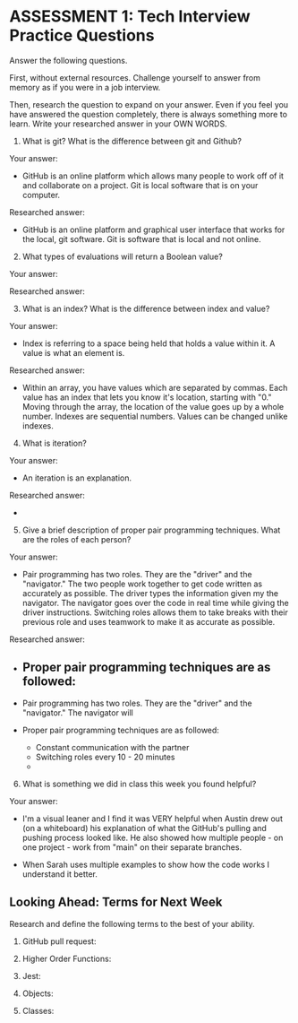 # ASSESSMENT 1: Tech Interview Practice Questions
Answer the following questions.

First, without external resources. Challenge yourself to answer from memory as if you were in a job interview.

Then, research the question to expand on your answer. Even if you feel you have answered the question completely, there is always something more to learn. Write your researched answer in your OWN WORDS.

1. What is git? What is the difference between git and Github?

  Your answer:

  - GitHub is an online platform which allows many people to work off of it and collaborate on a project. Git is local software that is on your computer.

  Researched answer:
  - GitHub is an online platform and graphical user interface that works for the local, git software. Git is software that is local and not online.


2. What types of evaluations will return a Boolean value?

  Your answer:

  Researched answer:



3. What is an index? What is the difference between index and value?

  Your answer:

  - Index is referring to a space being held that holds a value within it. A value is what an element is.

  Researched answer:

  - Within an array, you have values which are separated by commas. Each value has an index that lets you know it's location, starting with "0." Moving through the array, the location of the value goes up by a whole number. Indexes are sequential numbers. Values can be changed unlike indexes.



4. What is iteration?

  Your answer:

  - An iteration is an explanation.

  Researched answer:

  -

5. Give a brief description of proper pair programming techniques. What are the roles of each person?

  Your answer:

  - Pair programming has two roles. They are the "driver" and the "navigator." The two people work together to get code written as accurately as possible. The driver types the information given my the navigator. The navigator goes over the code in real time while giving the driver instructions. Switching roles allows them to take breaks with their previous role and uses teamwork to make it as accurate as possible.

  Researched answer:

  - Proper pair programming techniques are as followed:
    -

  - Pair programming has two roles. They are the "driver" and the "navigator." The navigator will

  - Proper pair programming techniques are as followed:
    - Constant communication with the partner
    - Switching roles every 10 - 20 minutes
    -


6. What is something we did in class this week you found helpful?  

  Your answer:

  - I'm a visual leaner and I find it was VERY helpful when Austin drew out (on a whiteboard) his explanation of what the GitHub's pulling and pushing process looked like. He also showed how multiple people - on one project - work from "main" on their separate branches.

  - When Sarah uses multiple examples to show how the code works I understand it better.  


## Looking Ahead: Terms for Next Week

Research and define the following terms to the best of your ability.

1. GitHub pull request:

2. Higher Order Functions:

3. Jest:

4. Objects:

5. Classes:
